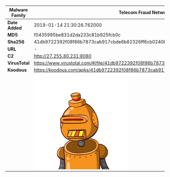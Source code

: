 | Malware Family | Telecom Fraud Network for South Koreans                      |
| -------------- | ------------------------------------------------------------ |
| **Date Added** | 2019-01-14 21:30:26.762000                                                   |
| **MD5**        | f0435995be831d2da233c81b925fcb0c                             |
| **Sha256**     | 41db9722392f08f86b7873cab917cbde6b82326ff6cb0240bfa0d5a68f0e6d6f |
| **URL**        | -                                                            |
| **C2**         | http://27.255.80.231:8080 |
| **VirusTotal** | https://www.virustotal.com/#/file/41db9722392f08f86b7873cab917cbde6b82326ff6cb0240bfa0d5a68f0e6d6f/detection |
| **Koodous**    | https://koodous.com/apks/41db9722392f08f86b7873cab917cbde6b82326ff6cb0240bfa0d5a68f0e6d6f |
|                | ![](../assets/41db9722392f08f86b7873cab917cbde6b82326ff6cb0240bfa0d5a68f0e6d6f.png) |